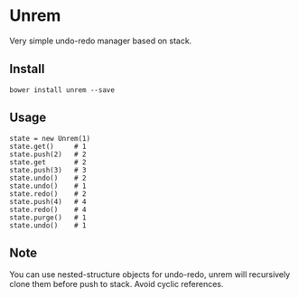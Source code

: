 
Unrem
=====

Very simple undo-redo manager based on stack.

Install
-------

```
bower install unrem --save
```

Usage
-----

```
state = new Unrem(1)
state.get() 	# 1
state.push(2) 	# 2
state.get		# 2
state.push(3)	# 3
state.undo()	# 2
state.undo()	# 1
state.redo()	# 2
state.push(4)	# 4
state.redo()	# 4
state.purge() 	# 1
state.undo() 	# 1
```

Note
----

You can use nested-structure objects for undo-redo, unrem will recursively clone them before push to stack. Avoid cyclic references.